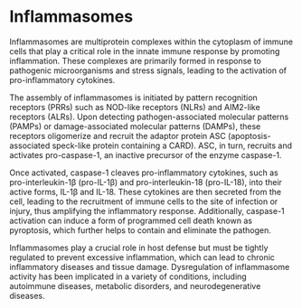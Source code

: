 <!--
source: gpt-40
tags: proteins components
-->

# Inflammasomes

Inflammasomes are multiprotein complexes within the cytoplasm of immune cells that play a critical role in the innate immune response by promoting inflammation. These complexes are primarily formed in response to pathogenic microorganisms and stress signals, leading to the activation of pro-inflammatory cytokines.

The assembly of inflammasomes is initiated by pattern recognition receptors (PRRs) such as NOD-like receptors (NLRs) and AIM2-like receptors (ALRs). Upon detecting pathogen-associated molecular patterns (PAMPs) or damage-associated molecular patterns (DAMPs), these receptors oligomerize and recruit the adaptor protein ASC (apoptosis-associated speck-like protein containing a CARD). ASC, in turn, recruits and activates pro-caspase-1, an inactive precursor of the enzyme caspase-1.

Once activated, caspase-1 cleaves pro-inflammatory cytokines, such as pro-interleukin-1β (pro-IL-1β) and pro-interleukin-18 (pro-IL-18), into their active forms, IL-1β and IL-18. These cytokines are then secreted from the cell, leading to the recruitment of immune cells to the site of infection or injury, thus amplifying the inflammatory response. Additionally, caspase-1 activation can induce a form of programmed cell death known as pyroptosis, which further helps to contain and eliminate the pathogen.

Inflammasomes play a crucial role in host defense but must be tightly regulated to prevent excessive inflammation, which can lead to chronic inflammatory diseases and tissue damage. Dysregulation of inflammasome activity has been implicated in a variety of conditions, including autoimmune diseases, metabolic disorders, and neurodegenerative diseases.
